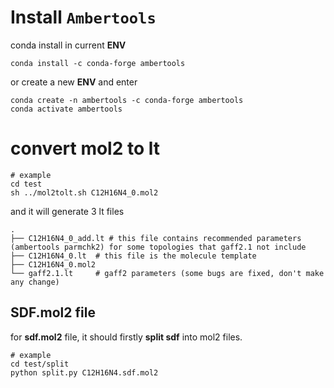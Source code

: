# Install `Ambertools`

conda install in current **ENV**

```shell
conda install -c conda-forge ambertools
```

or create a new **ENV** and enter

```shell
conda create -n ambertools -c conda-forge ambertools
conda activate ambertools
```

# convert mol2 to lt

```shell
# example
cd test
sh ../mol2tolt.sh C12H16N4_0.mol2
```

and it will generate 3 lt files

```shell
.
├── C12H16N4_0_add.lt # this file contains recommended parameters (ambertools parmchk2) for some topologies that gaff2.1 not include
├── C12H16N4_0.lt  # this file is the molecule template
├── C12H16N4_0.mol2 
└── gaff2.1.lt     # gaff2 parameters (some bugs are fixed, don't make any change)
```

## SDF.mol2 file

for **sdf.mol2** file, it should firstly **split sdf** into mol2 files.

```
# example
cd test/split
python split.py C12H16N4.sdf.mol2
```

 

